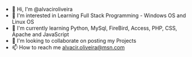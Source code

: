 - 👋 Hi, I'm @alvaciroliveira
- 👀 I'm interested in Learning Full Stack Programming - Windows OS and Linux OS
- 🌱 I'm currently learning Python, MySql, FireBird, Access, PHP, CSS, Apache and JavaScript
- 💞️ I'm looking to collaborate on posting my Projects
- 📫 How to reach me alvacir.oliveira@msn.com

<!---
alvaciroliveira/alvaciroliveira is a ✨ special ✨ repository because its `README.md` (this file) appears on your GitHub profile.
You can click the Preview link to take a look at your changes.
--->
